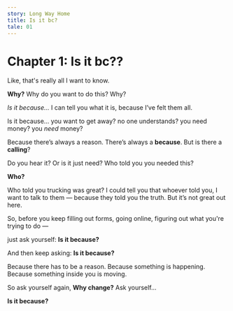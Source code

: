 ```yaml
---
story: Long Way Home
title: Is it bc?
tale: 01
---
```


# Chapter 1: Is it bc??

Like, that's really all I want to know.

**Why?**
Why do you want to do this?
Why?

_Is it because..._
I can tell you what it is, because I’ve felt them all.

Is it because…
you want to get away?
no one understands?
you need money?
you _need_ money?

Because there’s always a reason.
There’s always a **because**.
But is there a **calling**?

Do you hear it?
Or is it just need?
Who told you you needed this?

**Who?**

Who told you trucking was great?
I could tell you that whoever told you,
I want to talk to them — because they told you the truth.
But it’s not great out here.

So, before you keep
filling out forms,
going online,
figuring out what you're trying to do —

just ask yourself:
**Is it because?**

And then keep asking:
**Is it because?**

Because there has to be a reason.
Because something is happening.
Because something inside you is moving.

So ask yourself again,
**Why change?**
Ask yourself...

**Is it because?**
